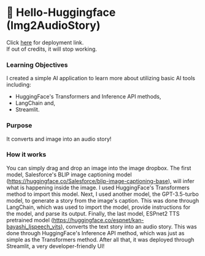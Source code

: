 # 🦆 Hello-Huggingface (Img2AudioStory)
Click [here](https://img-to-audiostory.streamlit.app/) for deployment link. \
If out of credits, it will stop working.
### Learning Objectives
I created a simple AI application to learn more about utilizing basic AI tools including:
- HuggingFace's Transformers and Inference API methods, 
- LangChain and,
- Streamlit.

### Purpose
It converts and image into an audio story!

### How it works
You can simply drag and drop an image into the image dropbox. The first model, Salesforce's BLIP image captioning model 
(https://huggingface.co/Salesforce/blip-image-captioning-base), will infer what is happening inside the image. 
I used HuggingFace's Transformers method to import this model. Next, I used another model, the GPT-3.5-turbo model, 
to generate a story from the image's caption. This was done through LangChain, which was used to import the model, provide
instructions for the model, and parse its output. Finally, the last model, ESPnet2 TTS pretrained model 
(https://huggingface.co/espnet/kan-bayashi_ljspeech_vits), converts the text story into an audio story. This was done through
HuggingFace's Inference API method, which was just as simple as the Transformers method. After all that, it was deployed through
Streamlit, a very developer-friendly UI!
